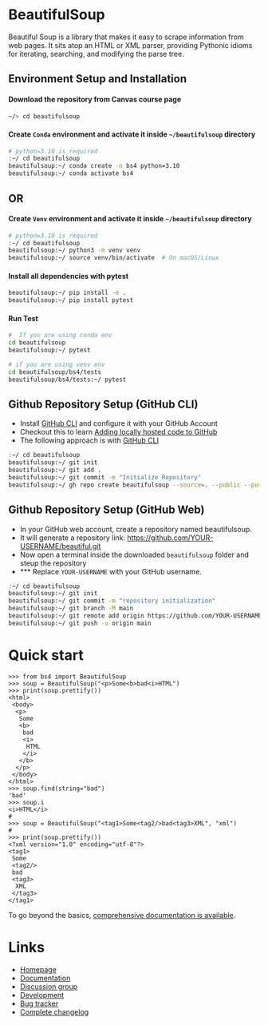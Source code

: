 # BeautifulSoup
Beautiful Soup is a library that makes it easy to scrape information
from web pages. It sits atop an HTML or XML parser, providing Pythonic
idioms for iterating, searching, and modifying the parse tree.

## Environment Setup and Installation

#### Download the repository from Canvas course page

```bash
~/> cd beautifulsoup
```
#### Create ```Conda``` environment and activate it inside ```~/beautifulsoup``` directory
```bash
# python=3.10 is required
:~/ cd beautifulsoup
beautifulsoup:~/ conda create -n bs4 python=3.10
beautifulsoup:~/ conda activate bs4
```

## OR

#### Create ```Venv``` environment and activate it inside ```~/beautifulsoup``` directory
```bash
# python=3.10 is required
:~/ cd beautifulsoup
beautifulsoup:~/ python3 -m venv venv
beautifulsoup:~/ source venv/bin/activate  # On macOS/Linux
```

#### Install all dependencies with pytest
```bash
beautifulsoup:~/ pip install -e .
beautifulsoup:~/ pip install pytest
```


#### Run Test
```bash
#  If you are using conda env
cd beautifulsoup
beautifulsoup:~/ pytest
```
```bash
# if you are using venv env
cd beautifulsoup/bs4/tests
beautifulsoup/bs4/tests:~/ pytest
```

## Github Repository Setup (GitHub CLI)
- Install [GitHub CLI](https://cli.github.com/) and configure it with your GitHub Account 
- Checkout this to learn [Adding locally hosted code to GitHub](https://docs.github.com/en/migrations/importing-source-code/using-the-command-line-to-import-source-code/adding-locally-hosted-code-to-github)
- The following approach is with [GitHub CLI](https://cli.github.com/)
```bash
:~/ cd beautifulsoup
beautifulsoup:~/ git init
beautifulsoup:~/ git add .
beautifulsoup:~/ git commit -m "Initialize Repository" 
beautifulsoup:~/ gh repo create beautifulsoup --source=. --public --push
```

## Github Repository Setup (GitHub Web)
- In your GitHub web account, create a repository named beautifulsoup. 
- It will generate a repository link: https://github.com/YOUR-USERNAME/beautiful.git
- Now open a terminal inside the downloaded ```beautifulsoup``` folder and steup the repository
- *** Replace ```YOUR-USERNAME``` with your GitHub username.

```bash
:~/ cd beautifulsoup
beautifulsoup:~/ git init
beautifulsoup:~/ git commit -m "repository initialization"
beautifulsoup:~/ git branch -M main
beautifulsoup:~/ git remote add origin https://github.com/YOUR-USERNAME/beautiful.git
beautifulsoup:~/ git push -u origin main
```



# Quick start

```
>>> from bs4 import BeautifulSoup
>>> soup = BeautifulSoup("<p>Some<b>bad<i>HTML")
>>> print(soup.prettify())
<html>
 <body>
  <p>
   Some
   <b>
    bad
    <i>
     HTML
    </i>
   </b>
  </p>
 </body>
</html>
>>> soup.find(string="bad")
'bad'
>>> soup.i
<i>HTML</i>
#
>>> soup = BeautifulSoup("<tag1>Some<tag2/>bad<tag3>XML", "xml")
#
>>> print(soup.prettify())
<?xml version="1.0" encoding="utf-8"?>
<tag1>
 Some
 <tag2/>
 bad
 <tag3>
  XML
 </tag3>
</tag1>
```

To go beyond the basics, [comprehensive documentation is available](https://www.crummy.com/software/BeautifulSoup/bs4/doc/).

# Links

* [Homepage](https://www.crummy.com/software/BeautifulSoup/bs4/)
* [Documentation](https://www.crummy.com/software/BeautifulSoup/bs4/doc/)
* [Discussion group](https://groups.google.com/group/beautifulsoup/)
* [Development](https://code.launchpad.net/beautifulsoup/)
* [Bug tracker](https://bugs.launchpad.net/beautifulsoup/)
* [Complete changelog](https://bazaar.launchpad.net/~leonardr/beautifulsoup/bs4/view/head:/CHANGELOG)






